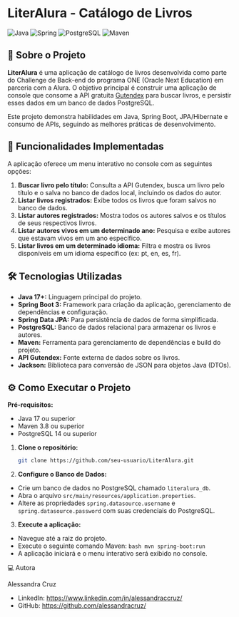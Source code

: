 # LiterAlura - Catálogo de Livros

![Java](https://img.shields.io/badge/Java-17+-ED8B00?style=for-the-badge&logo=java&logoColor=white )
![Spring](https://img.shields.io/badge/Spring_Boot-3.x-6DB33F?style=for-the-badge&logo=spring&logoColor=white )
![PostgreSQL](https://img.shields.io/badge/PostgreSQL-14-336791?style=for-the-badge&logo=postgresql&logoColor=white )
![Maven](https://img.shields.io/badge/Maven-4.0.0-C71A36?style=for-the-badge&logo=apache-maven&logoColor=white )

## 📖 Sobre o Projeto

**LiterAlura** é uma aplicação de catálogo de livros desenvolvida como parte do Challenge de Back-end do programa ONE (Oracle Next Education) em parceria com a Alura. O objetivo principal é construir uma aplicação de console que consome a API gratuita [Gutendex](https://gutendex.com/ ) para buscar livros, e persistir esses dados em um banco de dados PostgreSQL.

Este projeto demonstra habilidades em Java, Spring Boot, JPA/Hibernate e consumo de APIs, seguindo as melhores práticas de desenvolvimento.

## 🚀 Funcionalidades Implementadas

A aplicação oferece um menu interativo no console com as seguintes opções:

1.  **Buscar livro pelo título:** Consulta a API Gutendex, busca um livro pelo título e o salva no banco de dados local, incluindo os dados do autor.
2.  **Listar livros registrados:** Exibe todos os livros que foram salvos no banco de dados.
3.  **Listar autores registrados:** Mostra todos os autores salvos e os títulos de seus respectivos livros.
4.  **Listar autores vivos em um determinado ano:** Pesquisa e exibe autores que estavam vivos em um ano específico.
5.  **Listar livros em um determinado idioma:** Filtra e mostra os livros disponíveis em um idioma específico (ex: pt, en, es, fr).

## 🛠️ Tecnologias Utilizadas

*   **Java 17+:** Linguagem principal do projeto.
*   **Spring Boot 3:** Framework para criação da aplicação, gerenciamento de dependências e configuração.
*   **Spring Data JPA:** Para persistência de dados de forma simplificada.
*   **PostgreSQL:** Banco de dados relacional para armazenar os livros e autores.
*   **Maven:** Ferramenta para gerenciamento de dependências e build do projeto.
*   **API Gutendex:** Fonte externa de dados sobre os livros.
*   **Jackson:** Biblioteca para conversão de JSON para objetos Java (DTOs).

## ⚙️ Como Executar o Projeto

**Pré-requisitos:**
*   Java 17 ou superior
*   Maven 3.8 ou superior
*   PostgreSQL 14 ou superior

1.  **Clone o repositório:**
    ```bash
    git clone https://github.com/seu-usuario/LiterAlura.git
    ```

2.  **Configure o Banco de Dados:**
   *   Crie um banco de dados no PostgreSQL chamado `literalura_db`.
   *   Abra o arquivo `src/main/resources/application.properties`.
   *   Altere as propriedades `spring.datasource.username` e `spring.datasource.password` com suas credenciais do PostgreSQL.

3.  **Execute a aplicação:**
   *   Navegue até a raiz do projeto.
   *   Execute o seguinte comando Maven:
    ```bash
    mvn spring-boot:run
    ```
   *   A aplicação iniciará e o menu interativo será exibido no console.

💻 Autora

Alessandra Cruz
- LinkedIn: https://www.linkedin.com/in/alessandraccruz/
- GitHub: https://github.com/alessandracruz/